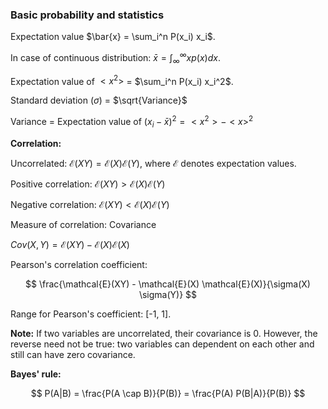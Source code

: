### Basic probability and statistics 

Expectation value $\bar{x} = \sum_i^n P(x_i) x_i$. 

In case of continuous distribution: $\bar{x} = \int_{\infty}^{\infty} x p(x) dx$. 

Expectation value of $<x^2>$ = $\sum_i^n P(x_i) x_i^2$.

Standard deviation ($\sigma$) = $\sqrt{Variance}$ 

Variance = Expectation value of $(x_i - \bar{x})^2 = <x^2> - <x>^2$ 

**Correlation:** 

Uncorrelated: $\mathcal{E}(XY) = \mathcal{E}(X) \mathcal{E}(Y)$, where $\mathcal{E}$ denotes expectation values. 

Positive correlation: $\mathcal{E}(XY) > \mathcal{E}(X) \mathcal{E}(Y)$ 

Negative correlation: $\mathcal{E}(XY) < \mathcal{E}(X) \mathcal{E}(Y)$

Measure of correlation: Covariance 

$Cov(X, Y) = \mathcal{E}(XY) - \mathcal{E}(X) \mathcal{E}(X)$ 

Pearson's correlation coefficient: 

$$  \frac{\mathcal{E}(XY) - \mathcal{E}(X) \mathcal{E}(X)}{\sigma(X) \sigma(Y)}  $$ 

Range for Pearson's coefficient: [-1, 1]. 

**Note:** If two variables are uncorrelated, their covariance is 0. However, the reverse need not be true: two variables can dependent on each other and still can have zero covariance. 

**Bayes' rule:**  

$$ P(A|B) = \frac{P(A \cap B)}{P(B)} = \frac{P(A) P(B|A)}{P(B)}  $$ 
